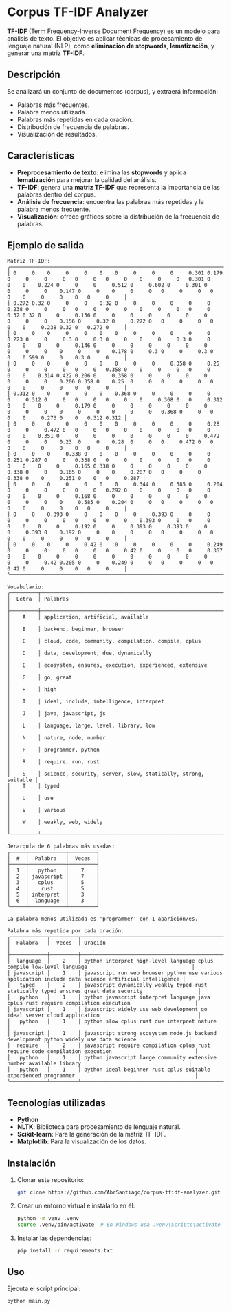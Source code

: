 
# Corpus TF-IDF Analyzer

**TF-IDF** (Term Frequency-Inverse Document Frequency) es un modelo para análisis de texto. El objetivo es aplicar técnicas de procesamiento de lenguaje natural (NLP), como **eliminación de stopwords**, **lematización**, y generar una matriz **TF-IDF**.

## Descripción

Se análizará un conjunto de documentos (corpus), y extraerá información:
- Palabras más frecuentes.
- Palabra menos utilizada.
- Palabras más repetidas en cada oración.
- Distribución de frecuencia de palabras.
- Visualización de resultados.

## Características

- **Preprocesamiento de texto**: elimina las **stopwords** y aplica **lematización** para mejorar la calidad del análisis.
- **TF-IDF**: genera una **matriz TF-IDF** que representa la importancia de las palabras dentro del corpus.
- **Análisis de frecuencia**: encuentra las palabras más repetidas y la palabra menos frecuente.
- **Visualización**: ofrece gráficos sobre la distribución de la frecuencia de palabras.

## Ejemplo de salida

```
Matriz TF-IDF:
╭─────────────────────────────────────────────────────────────────────────────────────────────────────────────────────────────────────────────────────────────────────────────────────────────────────────────────────────────────────────────────────────────────────────────────────────────────────────────────────────────────╮
│ 0     0    0     0     0    0    0     0     0     0     0.301 0.179 0     0     0     0   0     0   0     0    0     0     0   0.301 0     0    0    0.224 0     0     0     0.512 0     0.602 0     0.301 0     0     0     0    0.147 0     0    0     0     0   0     0     0   0     0    0     0     0    0   0     0     │
│ 0.272 0.32 0     0     0    0.32 0     0     0     0     0     0     0.238 0     0     0   0     0   0     0    0     0     0   0     0     0.32 0.32 0     0     0.156 0     0     0     0     0     0     0     0     0     0    0.156 0     0.32 0     0.272 0   0     0     0   0     0    0     0.238 0.32 0   0.272 0     │
│ 0     0    0     0     0    0    0     0     0     0     0     0     0.223 0     0     0.3 0     0.3 0     0    0     0     0.3 0     0     0    0    0     0     0.146 0     0     0     0     0     0     0     0     0     0    0     0     0    0.178 0     0.3 0     0     0.3 0     0    0.599 0     0    0.3 0     0     │
│ 0     0    0     0     0    0    0     0     0     0.358 0     0.25  0     0     0     0   0     0   0.358 0    0     0     0   0     0     0    0    0.314 0.422 0.206 0     0.358 0     0     0     0     0     0     0     0    0.206 0.358 0    0.25  0     0   0     0     0   0     0    0     0     0    0   0     0     │
│ 0.312 0    0     0     0    0    0.368 0     0     0     0     0     0     0.312 0     0   0     0   0     0    0     0.368 0   0     0.312 0    0    0     0     0.179 0     0     0     0     0     0     0     0     0     0    0     0     0    0     0     0   0.368 0     0   0     0    0     0.273 0    0   0.312 0.312 │
│ 0     0    0     0     0    0    0     0     0     0     0     0.28  0     0     0.472 0   0     0   0     0    0     0     0   0     0     0    0    0.351 0     0     0     0     0     0     0     0     0.472 0     0     0    0.23  0     0    0.28  0     0   0     0.472 0   0     0    0     0     0    0   0     0     │
│ 0     0    0     0.338 0    0    0     0     0     0     0     0     0.251 0.287 0     0   0.338 0   0     0    0     0     0   0     0     0    0    0     0     0.165 0.338 0     0     0     0     0     0     0.338 0     0    0.165 0     0    0     0.287 0   0     0     0   0.338 0    0     0.251 0    0   0     0.287 │
│ 0     0    0     0     0    0    0     0.344 0     0.585 0     0.204 0     0     0     0   0     0   0.292 0    0     0     0   0     0     0    0    0     0     0.168 0     0     0     0     0     0     0     0     0     0    0     0.585 0    0.204 0     0   0     0     0   0     0    0     0     0    0   0     0     │
│ 0     0    0.393 0     0    0    0     0     0.393 0     0     0     0     0     0     0   0     0   0     0    0.393 0     0   0     0     0    0    0     0     0.192 0     0     0.393 0     0.393 0     0     0     0.393 0    0.192 0     0    0     0     0   0     0     0   0     0    0     0     0    0   0     0     │
│ 0     0    0     0     0.42 0    0     0     0     0     0     0.249 0     0     0     0   0     0   0     0.42 0     0     0   0     0.357 0    0    0     0     0     0     0     0     0     0     0     0     0     0     0.42 0.205 0     0    0.249 0     0   0     0     0   0     0.42 0     0     0    0   0     0     │
╰─────────────────────────────────────────────────────────────────────────────────────────────────────────────────────────────────────────────────────────────────────────────────────────────────────────────────────────────────────────────────────────────────────────────────────────────────────────────────────────────────╯

Vocabulario:
╭─────────┬───────────────────────────────────────────────────────────────╮
│  Letra  │ Palabras                                                      │
├─────────┼───────────────────────────────────────────────────────────────┤
│    A    │ application, artificial, available                            │
│    B    │ backend, beginner, browser                                    │
│    C    │ cloud, code, community, compilation, compile, cplus           │
│    D    │ data, development, due, dynamically                           │
│    E    │ ecosystem, ensures, execution, experienced, extensive         │
│    G    │ go, great                                                     │
│    H    │ high                                                          │
│    I    │ ideal, include, intelligence, interpret                       │
│    J    │ java, javascript, js                                          │
│    L    │ language, large, level, library, low                          │
│    N    │ nature, node, number                                          │
│    P    │ programmer, python                                            │
│    R    │ require, run, rust                                            │
│    S    │ science, security, server, slow, statically, strong, suitable │
│    T    │ typed                                                         │
│    U    │ use                                                           │
│    V    │ various                                                       │
│    W    │ weakly, web, widely                                           │
╰─────────┴───────────────────────────────────────────────────────────────╯

Jerarquía de 6 palabras más usadas:
╭─────┬────────────┬─────────╮
│  #  │  Palabra   │  Veces  │
├─────┼────────────┼─────────┤
│  1  │   python   │    7    │
│  2  │ javascript │    7    │
│  3  │   cplus    │    5    │
│  4  │    rust    │    5    │
│  5  │ interpret  │    3    │
│  6  │  language  │    3    │
╰─────┴────────────┴─────────╯

La palabra menos utilizada es 'programmer' con 1 aparición/es.

Palabra más repetida por cada oración:
╭────────────┬─────────┬────────────────────────────────────────────────────────────────────────────────────────────────────────╮
│  Palabra   │  Veces  │ Oración                                                                                                │
├────────────┼─────────┼────────────────────────────────────────────────────────────────────────────────────────────────────────┤
│  language  │    2    │ python interpret high-level language cplus compile low-level language                                  │
│ javascript │    1    │ javascript run web browser python use various application include data science artificial intelligence │
│   typed    │    2    │ javascript dynamically weakly typed rust statically typed ensures great data security                  │
│   python   │    1    │ python javascript interpret language java cplus rust require compilation execution                     │
│ javascript │    1    │ javascript widely use web development go ideal server cloud application                                │
│   python   │    1    │ python slow cplus rust due interpret nature                                                            │
│ javascript │    1    │ javascript strong ecosystem node.js backend development python widely use data science                 │
│  require   │    2    │ javascript require compilation cplus rust require code compilation execution                           │
│   python   │    1    │ python javascript large community extensive number available library                                   │
│   python   │    1    │ python ideal beginner rust cplus suitable experienced programmer                                       │
╰────────────┴─────────┴────────────────────────────────────────────────────────────────────────────────────────────────────────╯
```

## Tecnologías utilizadas

- **Python**
- **NLTK**: Biblioteca para procesamiento de lenguaje natural.
- **Scikit-learn**: Para la generación de la matriz TF-IDF.
- **Matplotlib**: Para la visualización de los datos.

## Instalación

1. Clonar este repositorio:
   ```bash
   git clone https://github.com/AbrSantiago/corpus-tfidf-analyzer.git
   ```

2. Crear un entorno virtual e instálarlo en él:
   ```bash
   python -m venv .venv
   source .venv/bin/activate  # En Windows usa .venv\Scripts\activate
   ```

3. Instalar las dependencias:
   ```bash
   pip install -r requirements.txt
   ```

## Uso

Ejecuta el script principal:
```bash
python main.py
```
